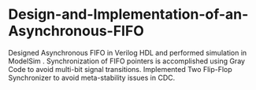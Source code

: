 # Design-and-Implementation-of-an-Asynchronous-FIFO
Designed Asynchronous FIFO in Verilog HDL and performed simulation in ModelSim . Synchronization of FIFO pointers is accomplished using Gray Code to avoid multi-bit signal transitions. Implemented Two Flip-Flop Synchronizer to avoid meta-stability issues in CDC.
